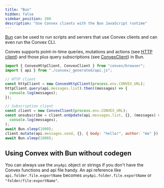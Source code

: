 ```yaml
---
title: "Bun"
hidden: false
sidebar_position: 200
description: "Use Convex clients with the Bun JavaScript runtime"
---
```


[Bun](https://bun.sh/) can be used to run scripts and servers that use Convex
clients and can even run the Convex CLI.

Convex supports point-in-time queries, mutations and actions (see
[HTTP client](/api/classes/browser.ConvexHttpClient)) and those plus query
subscriptions (see [ConvexClient](/api/classes/browser.ConvexClient)) in Bun.

```js
import { ConvexHttpClient, ConvexClient } from "convex/browser";
import { api } from "./convex/_generated/api.js";

// HTTP client
const httpClient = new ConvexHttpClient(process.env.CONVEX_URL);
httpClient.query(api.messages.list).then((messages) => {
  console.log(messages);
});

// Subscription client
const client = new ConvexClient(process.env.CONVEX_URL);
const unsubscribe = client.onUpdate(api.messages.list, {}, (messages) =>
  console.log(messages),
);
await Bun.sleep(1000);
client.mutate(api.messages.send, {}, { body: "hello!", author: "me" });
await Bun.sleep(1000);
```

## Using Convex with Bun without codegen

You can always use the `anyApi` object or strings if you don't have the Convex
functions and api file handy. An api reference like `api.folder.file.exportName`
becomes `anyApi.folder.file.exportName` or `"folder/file:exportName"`.
